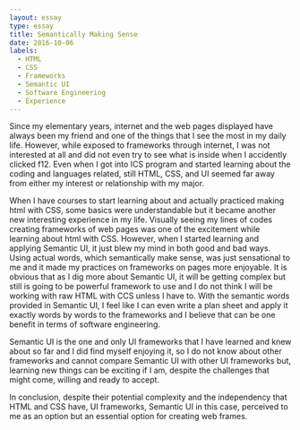 ```yaml
---
layout: essay
type: essay
title: Semantically Making Sense
date: 2016-10-06
labels:
  - HTML
  - CSS
  - Frameworks
  - Semantic UI
  - Software Engineering
  - Experience
---
```


Since my elementary years, internet and the web pages displayed have always been my friend and one of the things that I see the most in my daily life. However, while exposed to frameworks through internet, I was not interested at all and did not even try to see what is inside when I accidently clicked f12. Even when I got into ICS program and started learning about the coding and languages related, still HTML, CSS, and UI seemed far away from either my interest or relationship with my major.

When I have courses to start learning about and actually practiced making html with CSS, some basics were understandable but it became another new interesting experience in my life. Visually seeing my lines of codes creating frameworks of web pages was one of the excitement while learning about html with CSS. However, when I started learning and applying Semantic UI, it just blew my mind in both good and bad ways. Using actual words, which semantically make sense, was just sensational to me and it made my practices on frameworks on pages more enjoyable. It is obvious that as I dig more about Semantic UI, it will be getting complex but still is going to be powerful framework to use and I do not think I will be working with raw HTML with CCS unless I have to. With the semantic words provided in Semantic UI, I feel like I can even write a plan sheet and apply it exactly words by words to the frameworks and I believe that can be one benefit in terms of software engineering.

Semantic UI is the one and only UI frameworks that I have learned and knew about so far and I did find myself enjoying it, so I do not know about other frameworks and cannot compare Semantic UI with other UI frameworks but, learning new things can be exciting if I am, despite the challenges that might come, willing and ready to accept.

In conclusion, despite their potential complexity and the independency that HTML and CSS have, UI frameworks, Semantic UI in this case, perceived to me as an option but an essential option for creating web frames.

